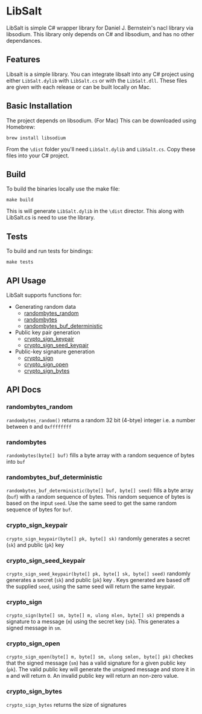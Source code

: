 
# LibSalt

LibSalt is simple C# wrapper library for Daniel J. Bernstein's nacl library via libsodium. This library only depends on C# and libsodium, and has no other dependances. 

## Features

Libsalt is a simple library. You can integrate libsalt into any C# project using either ```LibSalt.dylib``` with ```LibSalt.cs``` or with the ```LibSalt.dll```. These files are given with each release or can be built locally on Mac.

## Basic Installation

The project depends on libsodium. (For Mac) This can be downloaded using Homebrew:

``` brew install libsodium ```

From the ```\dist``` folder you'll need ```LibSalt.dylib``` and ```LibSalt.cs```. Copy these files into your C# project.

## Build

To build the binaries locally use the make file:

``` make build ```

This is will generate ```LibSalt.dylib``` in the ```\dist``` director. This along with LibSalt.cs is need to use the library.

## Tests

To build and run tests for bindings:

``` make tests ``` 

## API Usage

LibSalt supports functions for:

- Generating random data
  - [randombytes_random](#randombytes_random)
  - [randombytes](#randombytes)
  - [randombytes_buf_deterministic](#randombytes_buf_deterministic)
- Public key pair generation
  - [crypto_sign_keypair](#crypto_sign_keypair)
  - [crypto_sign_seed_keypair](#crypto_sign_seed_keypair)
- Public-key signature generation
  - [crypto_sign](#crypto_sign)
  - [crypto_sign_open](#crypto_sign_open)
  - [crypto_sign_bytes](#crypto_sign_bytes)

## API Docs

### randombytes_random

`randombytes_random()` returns a random 32 bit (4-btye) integer i.e. a number between `0` and `0xffffffff`

### randombytes

`randombytes(byte[] buf)` fills a byte array with a random sequence of bytes into `buf`

### randombytes_buf_deterministic

`randombytes_buf_deterministic(byte[] buf, byte[] seed)` fills a byte array (`buf`) with a random sequence of bytes. This random sequence of bytes is based on the input `seed`. Use the same seed to get the same random sequence of bytes for `buf`. 

### crypto_sign_keypair

`crypto_sign_keypair(byte[] pk, byte[] sk)` randomly generates a secret (`sk`) and public (`pk`) key 

### crypto_sign_seed_keypair

`crypto_sign_seed_keypair(byte[] pk, byte[] sk, byte[] seed)` randomly generates a secret (`sk`) and public (`pk`) key . Keys generated are based off the supplied `seed`, using the same seed will return the same keypair.

### crypto_sign

`crypto_sign(byte[] sm, byte[] m, ulong mlen, byte[] sk)` prepends a signature to a message (`m`) using the secret key (`sk`). This generates a signed message in `sm`.

### crypto_sign_open

`crypto_sign_open(byte[] m, byte[] sm, ulong smlen, byte[] pk)` checkes that the signed message (`sm`) has a valid signature for a given public key (`pk`). The valid public key will generate the unsigned message and store it in `m` and will return `0`. An invalid public key will return an non-zero value.

### crypto_sign_bytes

`crypto_sign_bytes` returns the size of signatures

